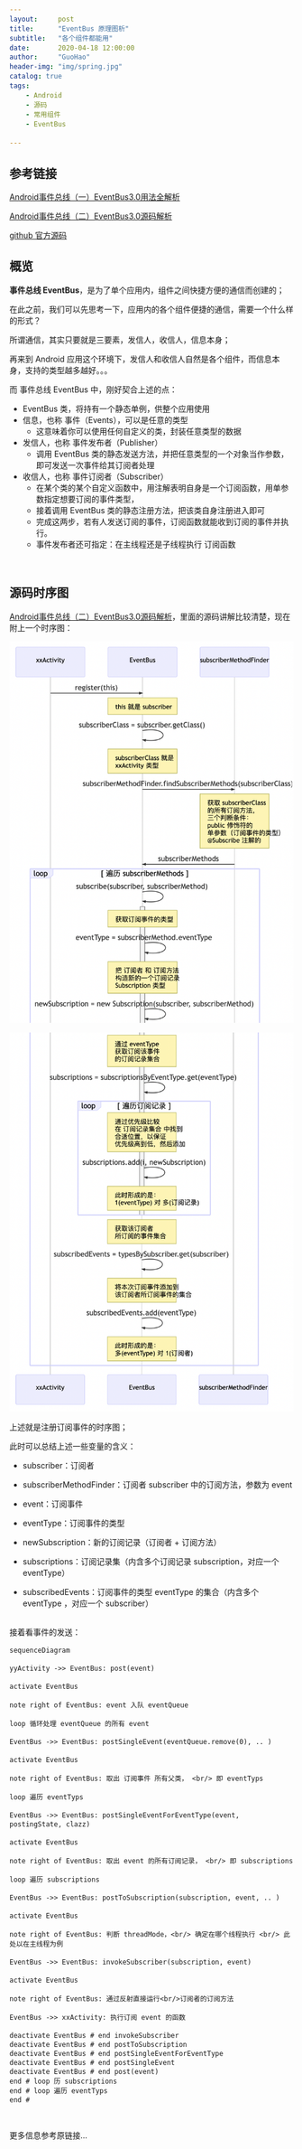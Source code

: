 ```yaml
---
layout:     post  
title:      "EventBus 原理图析"  
subtitle:   "各个组件都能用"  
date:       2020-04-18 12:00:00  
author:     "GuoHao"  
header-img: "img/spring.jpg"  
catalog: true  
tags:  
    - Android  
    - 源码  
    - 常用组件  
    - EventBus

---
```


## 参考链接

[Android事件总线（一）EventBus3.0用法全解析](http://liuwangshu.cn/application/eventbus/1-eventbus.html)

[Android事件总线（二）EventBus3.0源码解析](http://liuwangshu.cn/application/eventbus/2-eventbus-sourcecode.html)

[github 官方源码](https://github.com/greenrobot/EventBus)


## 概览

**事件总线 EventBus**，是为了单个应用内，组件之间快捷方便的通信而创建的；

在此之前，我们可以先思考一下，应用内的各个组件便捷的通信，需要一个什么样的形式？

所谓通信，其实只要就是三要素，发信人，收信人，信息本身；

再来到 Android 应用这个环境下，发信人和收信人自然是各个组件，而信息本身，支持的类型越多越好。。。

而 事件总线 EventBus 中，刚好契合上述的点：

- EventBus 类，将持有一个静态单例，供整个应用使用
- 信息，也称 事件（Events），可以是任意的类型
    - 这意味着你可以使用任何自定义的类，封装任意类型的数据
- 发信人，也称 事件发布者（Publisher）
    - 调用 EventBus 类的静态发送方法，并把任意类型的一个对象当作参数，即可发送一次事件给其订阅者处理
- 收信人，也称 事件订阅者（Subscriber）
    - 在某个类的某个自定义函数中，用注解表明自身是一个订阅函数，用单参数指定想要订阅的事件类型，
    - 接着调用 EventBus 类的静态注册方法，把该类自身注册进入即可
    - 完成这两步，若有人发送订阅的事件，订阅函数就能收到订阅的事件并执行。
    - 事件发布者还可指定：在主线程还是子线程执行 订阅函数

<br>

## 源码时序图

[Android事件总线（二）EventBus3.0源码解析](http://liuwangshu.cn/application/eventbus/2-eventbus-sourcecode.html)，里面的源码讲解比较清楚，现在附上一个时序图：

![](/img/EventBus1.png)

![](/img/EventBus2.png)

上述就是注册订阅事件的时序图；

此时可以总结上述一些变量的含义：

- subscriber：订阅者

- subscriberMethodFinder：订阅者 subscriber 中的订阅方法，参数为 event

- event：订阅事件

- eventType：订阅事件的类型

- newSubscription：新的订阅记录（订阅者 + 订阅方法）

- subscriptions：订阅记录集（内含多个订阅记录 subscription，对应一个 eventType）

- subscribedEvents：订阅事件的类型 eventType 的集合（内含多个 eventType ，对应一个 subscriber）

<br>
接着看事件的发送：

```mermaid
sequenceDiagram

yyActivity ->> EventBus: post(event)

activate EventBus

note right of EventBus: event 入队 eventQueue

loop 循环处理 eventQueue 的所有 event

EventBus ->> EventBus: postSingleEvent(eventQueue.remove(0), .. )

activate EventBus

note right of EventBus: 取出 订阅事件 所有父类， <br/> 即 eventTyps

loop 遍历 eventTyps

EventBus ->> EventBus: postSingleEventForEventType(event, postingState, clazz)

activate EventBus

note right of EventBus: 取出 event 的所有订阅记录， <br/> 即 subscriptions 

loop 遍历 subscriptions

EventBus ->> EventBus: postToSubscription(subscription, event, .. )

activate EventBus

note right of EventBus: 判断 threadMode，<br/> 确定在哪个线程执行 <br/> 此处以在主线程为例

EventBus ->> EventBus: invokeSubscriber(subscription, event)

activate EventBus

note right of EventBus: 通过反射直接运行<br/>订阅者的订阅方法

EventBus ->> xxActivity: 执行订阅 event 的函数

deactivate EventBus # end invokeSubscriber
deactivate EventBus # end postToSubscription
deactivate EventBus # end postSingleEventForEventType
deactivate EventBus # end postSingleEvent
deactivate EventBus # end post(event)
end # loop 历 subscriptions
end # loop 遍历 eventTyps
end # 
```

<br>

更多信息参考原链接...
